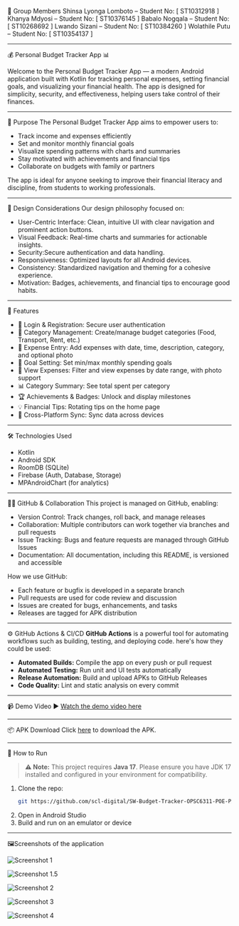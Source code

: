 👥 Group Members
Shinsa Lyonga Lomboto – Student No: [ ST10312918 ]
Khanya Mdyosi  – Student No: [ ST10376145 ]
Babalo Nogqala  – Student No: [ ST10268692 ]
Lwando Sizani  – Student No: [ ST10384260 ]
Wolathile Putu  – Student No: [ ST10354137 ]

---

💰 Personal Budget Tracker App 📊

Welcome to the Personal Budget Tracker App — a modern Android application built with Kotlin for tracking personal expenses, setting financial goals, and visualizing your financial health. The app is designed for simplicity, security, and effectiveness, helping users take control of their finances.

---


📝 Purpose
The Personal Budget Tracker App aims to empower users to:
- Track income and expenses efficiently
- Set and monitor monthly financial goals
- Visualize spending patterns with charts and summaries
- Stay motivated with achievements and financial tips
- Collaborate on budgets with family or partners

The app is ideal for anyone seeking to improve their financial literacy and discipline, from students to working professionals.

---

🎨 Design Considerations
Our design philosophy focused on:
- User-Centric Interface: Clean, intuitive UI with clear navigation and prominent action buttons.
- Visual Feedback: Real-time charts and summaries for actionable insights.
- Security:Secure authentication and data handling.
- Responsiveness:  Optimized layouts for all Android devices.
- Consistency: Standardized navigation and theming for a cohesive experience.
- Motivation: Badges, achievements, and financial tips to encourage good habits.

---

🧠 Features
- 🔐 Login & Registration: Secure user authentication
- 📁 Category Management: Create/manage budget categories (Food, Transport, Rent, etc.)
- 🧾 Expense Entry: Add expenses with date, time, description, category, and optional photo
- 🎯 Goal Setting: Set min/max monthly spending goals
- 📅 View Expenses: Filter and view expenses by date range, with photo support
- 📊 Category Summary: See total spent per category
- 🏆 Achievements & Badges: Unlock and display milestones
- 💡 Financial Tips: Rotating tips on the home page
- 🔄 Cross-Platform Sync: Sync data across devices

---

🛠 Technologies Used
- Kotlin
- Android SDK
- RoomDB (SQLite)
- Firebase (Auth, Database, Storage)
- MPAndroidChart (for analytics)

---

🧑‍💻 GitHub & Collaboration
This project is managed on GitHub, enabling:
- Version Control: Track changes, roll back, and manage releases
-  Collaboration: Multiple contributors can work together via branches and pull requests
-  Issue Tracking: Bugs and feature requests are managed through GitHub Issues
-  Documentation: All documentation, including this README, is versioned and accessible

How we use GitHub:
- Each feature or bugfix is developed in a separate branch
- Pull requests are used for code review and discussion
- Issues are created for bugs, enhancements, and tasks
- Releases are tagged for APK distribution

---

⚙️ GitHub Actions & CI/CD
**GitHub Actions** is a powerful tool for automating workflows such as building, testing, and deploying code. here's how they could be used:
- **Automated Builds:** Compile the app on every push or pull request
- **Automated Testing:** Run unit and UI tests automatically
- **Release Automation:** Build and upload APKs to GitHub Releases
- **Code Quality:** Lint and static analysis on every commit



---

📹 Demo Video
▶️ [Watch the demo video here]( https://www.youtube.com/watch?v=pKezALaAtew )

---

📦 APK Download
Click [here](https://github.com/scl-digital/SW-Budget-Tracker-OPSC6311-POE-PART-3/releases/tag/v1.0.0) to download the APK.

---

📂 How to Run

> **⚠️ Note:** This project requires **Java 17**. Please ensure you have JDK 17 installed and configured in your environment for compatibility.

1. Clone the repo:
   ```sh
   git https://github.com/scl-digital/SW-Budget-Tracker-OPSC6311-POE-PART-3.git
   ```
2. Open in Android Studio
3. Build and run on an emulator or device

---

🖼️Screenshots of the application

![Screenshot 1](https://i.postimg.cc/SxT6FTDt/screenshot1.jpg)

![Screenshot 1.5](https://i.postimg.cc/2S8QtRFZ/screenshot1-5.jpg)

![Screenshot 2](https://i.postimg.cc/6QFCT7sr/screenshot2.jpg)

![Screenshot 3](https://i.postimg.cc/d0h8q2fQ/screenshot3.jpg)

![Screenshot 4](https://i.postimg.cc/9MTZ9WVv/screenshot4.jpg)

```

